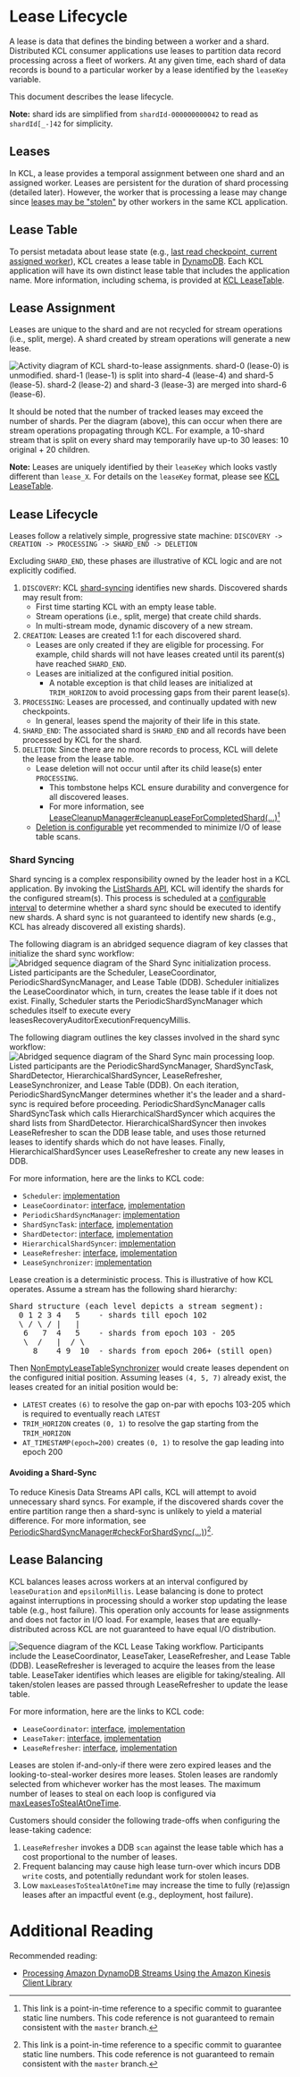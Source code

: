 # Lease Lifecycle

A lease is data that defines the binding between a worker and a shard.
Distributed KCL consumer applications use leases to partition data record processing across a fleet of workers.
At any given time, each shard of data records is bound to a particular worker by a lease identified by the `leaseKey` variable.

This document describes the lease lifecycle.

**Note:** shard ids are simplified from `shardId-000000000042` to read as `shardId[_-]42` for simplicity.

## Leases

In KCL, a lease provides a temporal assignment between one shard and an assigned worker.
Leases are persistent for the duration of shard processing (detailed later).
However, the worker that is processing a lease may change since [leases may be "stolen"](#lease-balancing) by other workers in the same KCL application.

## Lease Table

To persist metadata about lease state (e.g., [last read checkpoint, current assigned worker][kcl-concepts]), KCL creates a lease table in [DynamoDB][dynamodb].
Each KCL application will have its own distinct lease table that includes the application name.
More information, including schema, is provided at [KCL LeaseTable][kcl-leasetable].

## Lease Assignment

Leases are unique to the shard and are not recycled for stream operations (i.e., split, merge).
A shard created by stream operations will generate a new lease.

![Activity diagram of KCL shard-to-lease assignments.
shard-0 (lease-0) is unmodified.
shard-1 (lease-1) is split into shard-4 (lease-4) and shard-5 (lease-5).
shard-2 (lease-2) and shard-3 (lease-3) are merged into shard-6 (lease-6).
](images/leases-and-operations.png)

It should be noted that the number of tracked leases may exceed the number of shards.
Per the diagram (above), this can occur when there are stream operations propagating through KCL.
For example, a 10-shard stream that is split on every shard may temporarily have up-to 30 leases: 10 original + 20 children.

**Note:** Leases are uniquely identified by their `leaseKey` which looks vastly different than `lease_X`.
For details on the `leaseKey` format, please see [KCL LeaseTable][kcl-leasetable].

## Lease Lifecycle

Leases follow a relatively simple, progressive state machine:
`DISCOVERY -> CREATION -> PROCESSING -> SHARD_END -> DELETION`

Excluding `SHARD_END`, these phases are illustrative of KCL logic and are not explicitly codified.

1. `DISCOVERY`: KCL [shard-syncing](#shard-syncing) identifies new shards.
Discovered shards may result from:
   * First time starting KCL with an empty lease table.
   * Stream operations (i.e., split, merge) that create child shards.
   * In multi-stream mode, dynamic discovery of a new stream.
1. `CREATION`: Leases are created 1:1 for each discovered shard.
   * Leases are only created if they are eligible for processing.
   For example, child shards will not have leases created until its parent(s) have reached `SHARD_END`.
   * Leases are initialized at the configured initial position.
      * A notable exception is that child leases are initialized at `TRIM_HORIZON` to avoid processing gaps from their parent lease(s).
1. `PROCESSING`: Leases are processed, and continually updated with new checkpoints.
   * In general, leases spend the majority of their life in this state.
1. `SHARD_END`: The associated shard is `SHARD_END` and all records have been processed by KCL for the shard.
1. `DELETION`: Since there are no more records to process, KCL will delete the lease from the lease table.
   * Lease deletion will not occur until after its child lease(s) enter `PROCESSING`.
      * This tombstone helps KCL ensure durability and convergence for all discovered leases.
      * For more information, see [LeaseCleanupManager#cleanupLeaseForCompletedShard(...)][lease-cleanup-manager-cleanupleaseforcompletedshard][^fixed-commit-footnote]
   * [Deletion is configurable][lease-cleanup-config] yet recommended to minimize I/O of lease table scans.

### Shard Syncing

Shard syncing is a complex responsibility owned by the leader host in a KCL application.
By invoking the [ListShards API][list-shards], KCL will identify the shards for the configured stream(s).
This process is scheduled at a [configurable interval][lease-auditor-config] to determine whether a shard sync should be executed to identify new shards.
A shard sync is not guaranteed to identify new shards (e.g., KCL has already discovered all existing shards).

The following diagram is an abridged sequence diagram of key classes that initialize the shard sync workflow:
![Abridged sequence diagram of the Shard Sync initialization process.
Listed participants are the Scheduler, LeaseCoordinator, PeriodicShardSyncManager, and Lease Table (DDB).
Scheduler initializes the LeaseCoordinator which, in turn, creates the lease table if it does not exist.
Finally, Scheduler starts the PeriodicShardSyncManager which schedules itself to execute every leasesRecoveryAuditorExecutionFrequencyMillis.
](images/lease-shard-sync-initialization.png)

The following diagram outlines the key classes involved in the shard sync workflow:
![Abridged sequence diagram of the Shard Sync main processing loop.
Listed participants are the PeriodicShardSyncManager, ShardSyncTask, ShardDetector,
HierarchicalShardSyncer, LeaseRefresher, LeaseSynchronizer, and Lease Table (DDB).
On each iteration, PeriodicShardSyncManger determines whether it's the leader and a shard-sync is required before proceeding.
PeriodicShardSyncManager calls ShardSyncTask which calls HierarchicalShardSyncer which acquires the shard lists from ShardDetector.
HierarchicalShardSyncer then invokes LeaseRefresher to scan the DDB lease table, and uses those returned leases to identify shards which do not have leases.
Finally, HierarchicalShardSyncer uses LeaseRefresher to create any new leases in DDB.
](images/lease-shard-sync-loop.png)

For more information, here are the links to KCL code:
* `Scheduler`: [implementation][scheduler]
* `LeaseCoordinator`: [interface][lease-coordinator], [implementation][lease-coordinator-impl]
* `PeriodicShardSyncManager`: [implementation][periodic-shard-sync-manager]
* `ShardSyncTask`: [interface][consumer-task], [implementation][consumer-task-impl]
* `ShardDetector`: [interface][shard-detector], [implementation][shard-detector-impl]
* `HierarchicalShardSyncer`: [implementation][hierarchical-shard-syncer]
* `LeaseRefresher`: [interface][lease-refresher], [implementation][lease-refresher-impl]
* `LeaseSynchronizer`: [implementation][non-empty-lease-table-synchronizer]

Lease creation is a deterministic process.
This is illustrative of how KCL operates.
Assume a stream has the following shard hierarchy:
<pre>
Shard structure (each level depicts a stream segment):
  0 1 2 3 4   5    - shards till epoch 102
  \ / \ / |   |
   6   7  4   5    - shards from epoch 103 - 205
   \  /   |  / \
     8    4 9  10  - shards from epoch 206+ (still open)
</pre>

Then [NonEmptyLeaseTableSynchronizer][non-empty-lease-table-synchronizer]
would create leases dependent on the configured initial position.
Assuming leases `(4, 5, 7)` already exist, the leases created for an initial position would be:
* `LATEST` creates `(6)` to resolve the gap on-par with epochs 103-205 which is required to eventually reach `LATEST`
* `TRIM_HORIZON` creates `(0, 1)` to resolve the gap starting from the `TRIM_HORIZON`
* `AT_TIMESTAMP(epoch=200)` creates `(0, 1)` to resolve the gap leading into epoch 200

#### Avoiding a Shard-Sync

To reduce Kinesis Data Streams API calls, KCL will attempt to avoid unnecessary shard syncs.
For example, if the discovered shards cover the entire partition range then a shard-sync is unlikely to yield a material difference.
For more information, see
[PeriodicShardSyncManager#checkForShardSync(...)][periodic-shard-sync-manager-checkforshardsync])[^fixed-commit-footnote].

## Lease Balancing

KCL balances leases across workers at an interval configured by `leaseDuration` and `epsilonMillis`.
Lease balancing is done to protect against interruptions in processing should a worker stop updating the lease table (e.g., host failure).
This operation only accounts for lease assignments and does not factor in I/O load.
For example, leases that are equally-distributed across KCL are not guaranteed to have equal I/O distribution.

![Sequence diagram of the KCL Lease Taking workflow.
Participants include the LeaseCoordinator, LeaseTaker, LeaseRefresher, and Lease Table (DDB).
LeaseRefresher is leveraged to acquire the leases from the lease table.
LeaseTaker identifies which leases are eligible for taking/stealing.
All taken/stolen leases are passed through LeaseRefresher to update the lease table.
](images/lease-taking.png)

For more information, here are the links to KCL code:
* `LeaseCoordinator`: [interface][lease-coordinator], [implementation][lease-coordinator-impl]
* `LeaseTaker`: [interface][lease-taker], [implementation][lease-taker-impl]
* `LeaseRefresher`: [interface][lease-refresher], [implementation][lease-refresher-impl]

Leases are stolen if-and-only-if there were zero expired leases and the looking-to-steal-worker desires more leases.
Stolen leases are randomly selected from whichever worker has the most leases.
The maximum number of leases to steal on each loop is configured via [maxLeasesToStealAtOneTime][max-leases-to-steal-config].

Customers should consider the following trade-offs when configuring the lease-taking cadence:
1. `LeaseRefresher` invokes a DDB `scan` against the lease table which has a cost proportional to the number of leases.
1. Frequent balancing may cause high lease turn-over which incurs DDB `write` costs, and potentially redundant work for stolen leases.
1. Low `maxLeasesToStealAtOneTime` may increase the time to fully (re)assign leases after an impactful event (e.g., deployment, host failure).

# Additional Reading

Recommended reading:
* [Processing Amazon DynamoDB Streams Using the Amazon Kinesis Client Library](https://aws.amazon.com/blogs/big-data/processing-amazon-dynamodb-streams-using-the-amazon-kinesis-client-library/)

[^fixed-commit-footnote]: This link is a point-in-time reference to a specific commit to guarantee static line numbers.
    This code reference is not guaranteed to remain consistent with the `master` branch.

[consumer-task]: /amazon-kinesis-client/src/main/java/software/amazon/kinesis/lifecycle/ConsumerTask.java
[consumer-task-impl]: /amazon-kinesis-client/src/main/java/software/amazon/kinesis/leases/ShardSyncTask.java
[dynamodb]: https://aws.amazon.com/dynamodb/
[hierarchical-shard-syncer]: /amazon-kinesis-client/src/main/java/software/amazon/kinesis/leases/HierarchicalShardSyncer.java
[kcl-concepts]: https://docs.aws.amazon.com/streams/latest/dev/shared-throughput-kcl-consumers.html#shared-throughput-kcl-consumers-concepts
[kcl-leasetable]: https://docs.aws.amazon.com/streams/latest/dev/shared-throughput-kcl-consumers.html#shared-throughput-kcl-consumers-leasetable
[lease-auditor-config]: https://github.com/awslabs/amazon-kinesis-client/blob/3d6800874cdc5e4c18df6ea0197f607f6298cab7/amazon-kinesis-client/src/main/java/software/amazon/kinesis/leases/LeaseManagementConfig.java#L204-L209
[lease-cleanup-config]: https://github.com/awslabs/amazon-kinesis-client/blob/3d6800874cdc5e4c18df6ea0197f607f6298cab7/amazon-kinesis-client/src/main/java/software/amazon/kinesis/leases/LeaseManagementConfig.java#L112-L128
[lease-cleanup-manager-cleanupleaseforcompletedshard]: https://github.com/awslabs/amazon-kinesis-client/blob/3d6800874cdc5e4c18df6ea0197f607f6298cab7/amazon-kinesis-client/src/main/java/software/amazon/kinesis/leases/LeaseCleanupManager.java#L263-L294
[lease-coordinator]: /amazon-kinesis-client/src/main/java/software/amazon/kinesis/leases/LeaseCoordinator.java
[lease-coordinator-impl]: /amazon-kinesis-client/src/main/java/software/amazon/kinesis/leases/dynamodb/DynamoDBLeaseCoordinator.java
[lease-refresher]: /amazon-kinesis-client/src/main/java/software/amazon/kinesis/leases/LeaseRefresher.java
[lease-refresher-impl]: /amazon-kinesis-client/src/main/java/software/amazon/kinesis/leases/dynamodb/DynamoDBLeaseRefresher.java
[lease-taker]: /amazon-kinesis-client/src/main/java/software/amazon/kinesis/leases/LeaseTaker.java
[lease-taker-impl]: /amazon-kinesis-client/src/main/java/software/amazon/kinesis/leases/dynamodb/DynamoDBLeaseTaker.java
[list-shards]: https://docs.aws.amazon.com/kinesis/latest/APIReference/API_ListShards.html
[max-leases-to-steal-config]: https://github.com/awslabs/amazon-kinesis-client/blob/3d6800874cdc5e4c18df6ea0197f607f6298cab7/amazon-kinesis-client/src/main/java/software/amazon/kinesis/leases/LeaseManagementConfig.java#L142-L149
[non-empty-lease-table-synchronizer]: https://github.com/awslabs/amazon-kinesis-client/blob/master/amazon-kinesis-client/src/main/java/software/amazon/kinesis/leases/HierarchicalShardSyncer.java#L857-L910
[periodic-shard-sync-manager]: /amazon-kinesis-client/src/main/java/software/amazon/kinesis/coordinator/PeriodicShardSyncManager.java
[periodic-shard-sync-manager-checkforshardsync]: https://github.com/awslabs/amazon-kinesis-client/blob/3d6800874cdc5e4c18df6ea0197f607f6298cab7/amazon-kinesis-client/src/main/java/software/amazon/kinesis/coordinator/PeriodicShardSyncManager.java#L267-L300
[scheduler]: /amazon-kinesis-client/src/main/java/software/amazon/kinesis/coordinator/Scheduler.java
[shard-detector]: /amazon-kinesis-client/src/main/java/software/amazon/kinesis/leases/ShardDetector.java
[shard-detector-impl]: /amazon-kinesis-client/src/main/java/software/amazon/kinesis/leases/KinesisShardDetector.java
